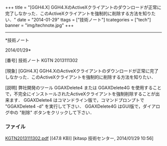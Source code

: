 ﻿+++
title = "[GGH4.X] GGH4.XのActiveXクライアントのダウンロードが正常に完了しなかった．このActiveXクライアントを強制的に削除する方法を知りたい．"
date = "2014-01-29"
ttags = ["技術ノート"]
tcategories = ["tech"]
banner = "img/technote.jpg"
+++

-----------------------------------------------------------------------------------------------------------------------------

*技術ノート

2014/01/29*


[番号]
技術ノート KGTN 2013111302

[現象]
[GGH4.X]
GGH4.XのActiveXクライアントのダウンロードが正常に完了しなかった．このActiveXクライアントを強制的に削除する方法を知りたい．

[説明]
弊社開発のツール GGAXDelete4 または GGAXDelete4G
を使用することで，不完全にインストールされたActiveXクライアントを強制削除することが出来ます．
GGAXDelete4 はコマンドライン版で，コマンドプロンプトで "GGAXDelete4 -d"
を実行して下さい． GGAXDelete4G はGUI版で，ダイアログ中の "削除"
ボタンをクリックして下さい．


### ファイル

 
 


[KGTN2013111302.pdf](http://techreport.kitasp.net/attachments/download/1407/KGTN2013111302.pdf)
 [(47.8 KB)] [kitasp 技術センター, 2014/01/29
10:56]


 


 

